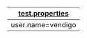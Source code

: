 | [ ][addProperty] [test.properties][line] |
|------------------------------------------|
| user.name=vendigo                        |

[addProperty]: - "fileLine(#fileName, #line)"
[line]: - "#line"